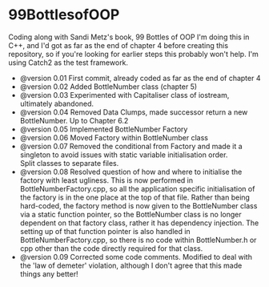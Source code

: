 # 99BottlesofOOP
Coding along with Sandi Metz's book, 99 Bottles of OOP
I'm doing this in C++, and I'd got as far as the end of chapter 4 before creating this repository, so if you're looking for earlier steps this probably won't help.  I'm using Catch2 as the test framework.

- @version 0.01 First commit, already coded as far as the end of chapter 4
- @version 0.02 Added BottleNumber class (chapter 5)
- @version 0.03 Experimented with Capitaliser class of iostream, ultimately abandoned.
- @version 0.04 Removed Data Clumps, made successor return a new BottleNumber.  Up to Chapter 6.2
- @version 0.05 Implemented BottleNumber Factory
- @version 0.06 Moved Factory within BottleNumber class
- @version 0.07 Removed the conditional from Factory and made it a singleton to avoid issues with static variable initialisation order.  
Split classes to separate files. 
- @version 0.08 Resolved question of how and where to initialise the factory with least ugliness.  This is now performed in BottleNumberFactory.cpp,
so all the application specific initialisation of the factory is in the one place at the top of that file.  Rather than being hard-coded, the factory method 
is now given to the BottleNumber class via a static function pointer, so the BottleNumber class is no longer dependent on that factory class, rather it has 
dependency injection.  The setting up of that function pointer is also handled in BottleNumberFactory.cpp, so there is no code within BottleNumber.h or cpp
other than the code directly required for that class. 
- @version 0.09 Corrected some code comments. Modified to deal with the 'law of demeter' violation, although I don't agree that this made things any better!

